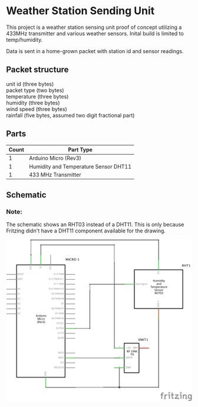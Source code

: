 # Weather Station Sending Unit

This project is a weather station sensing unit proof of concept utilizing a 433MHz transmitter and various weather sensors. Inital build is limited to temp/humidity.

Data is sent in a home-grown packet with station id and sensor readings.

## Packet structure
  unit id (three bytes) <br />
  packet type (two bytes) <br />
  temperature (three bytes) <br />
  humidity (three bytes) <br />
  wind speed (three bytes) <br />
  rainfall (five bytes, assumed two digit fractional part)
  
## Parts 
<table>
  <thead>
	<tr>
    <th>Count</th>
    <th>Part Type</th>
    </tr>
  </thead>
  <tbody>
<tr>
    <td>1</td>
    <td>Arduino Micro (Rev3)</td>
</tr><tr>
    <td>1</td>
    <td>Humidity and Temperature Sensor DHT11</td>

</tr><tr>
    <td>1</td>
    <td>433 MHz Transmitter</td>
</tr>
  </tbody>
</table>

## Schematic
### Note:
The schematic shows an RHT03 instead of a DHT11.  This is only because Fritzing didn't have a DHT11 component available for the drawing.


![Image](./Weather_Station_Sender_schem.png)
